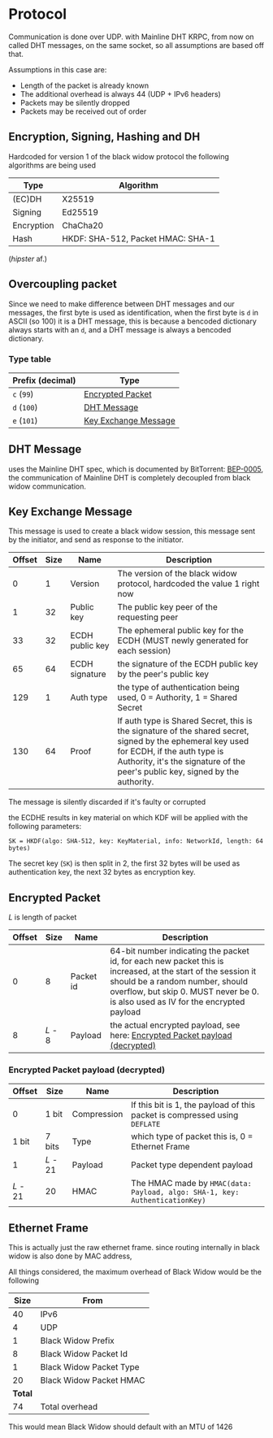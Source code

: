 # Protocol

Communication is done over UDP. with Mainline DHT KRPC, from now on called DHT messages, on the same socket, so all assumptions are based off that.

Assumptions in this case are:

* Length of the packet is already known
* The additional overhead is always 44 (UDP + IPv6 headers)
* Packets may be silently dropped
* Packets may be received out of order

## Encryption, Signing, Hashing and DH

Hardcoded for version 1 of the black widow protocol the following algorithms are being used

| Type | Algorithm |
| --- | --- |
| (EC)DH | X25519 |
| Signing | Ed25519 |
| Encryption | ChaCha20 |
| Hash | HKDF: SHA-512, Packet HMAC: SHA-1 |

(*hipster* af.)

## Overcoupling packet

Since we need to make difference between DHT messages and our messages, the first byte is used as identification, when the first byte is `d` in ASCII (so 100) it is a DHT message, this is because a bencoded dictionary always starts with an `d`, and a DHT message is always a bencoded dictionary.

### Type table

Prefix (decimal) | Type
--- | ---
`c` (`99`) | [Encrypted Packet](#encrypted-packet)
`d` (`100`) | [DHT Message](#dht-message)
`e` (`101`) | [Key Exchange Message](#key-exchange-message)

## DHT Message

uses the Mainline DHT spec, which is documented by BitTorrent: [BEP-0005](http://bittorrent.org/beps/bep_0005.html), the communication of Mainline DHT is completely decoupled from black widow communication.

## Key Exchange Message

This message is used to create a black widow session, this message sent by the initiator, and send as response to the initiator.

| Offset | Size | Name | Description     |
| ------ | ---- | ---- | --------------- |
| 0      | 1    | Version | The version of the black widow protocol, hardcoded the value 1 right now |
| 1 | 32 | Public key | The public key peer of the requesting peer |
| 33 | 32 |  ECDH public key | The ephemeral public key for the ECDH (MUST newly generated for each session) |
| 65 | 64 | ECDH signature | the signature of the ECDH public key by the peer's public key |
| 129 | 1 | Auth type | the type of authentication being used, 0 = Authority, 1 = Shared Secret |
| 130 | 64 | Proof | If auth type is Shared Secret, this is the signature of the shared secret, signed by the ephemeral key used for ECDH, if the auth type is Authority, it's the signature of the peer's public key, signed by the authority.

The message is silently discarded if it's faulty or corrupted

the ECDHE results in key material on which KDF will be applied with the following parameters:

```
SK = HKDF(algo: SHA-512, key: KeyMaterial, info: NetworkId, length: 64 bytes)
```

The secret key (`SK`) is then split in 2, the first 32 bytes will be used as authentication key, the next 32 bytes as encryption key.

## Encrypted Packet

*L* is length of packet

Offset | Size | Name | Description
---    | ---  | ---  | ---
0 | 8 | Packet id | 64-bit number indicating the packet id, for each new packet this is increased, at the start of the session it should be a random number, should overflow, but skip 0. MUST never be 0. is also used as IV for the encrypted payload
8 | *L* - 8 | Payload | the actual encrypted payload, see here: [Encrypted Packet payload (decrypted)](#encrypted-packet-payload--decrypted-)

### Encrypted Packet payload (decrypted)

Offset | Size | Name | Description
--- | --- | --- | ---
0 | 1 bit | Compression | If this bit is 1, the payload of this packet is compressed using `DEFLATE`
1 bit | 7 bits | Type | which type of packet this is, 0 = Ethernet Frame
1 | *L* - 21 | Payload | Packet type dependent payload
*L* - 21 | 20 | HMAC | The HMAC made by `HMAC(data: Payload, algo: SHA-1, key: AuthenticationKey)`  

## Ethernet Frame

This is actually just the raw ethernet frame. since routing internally in black widow is also done by MAC address,

All things considered, the maximum overhead of Black Widow would be the following

Size | From
--- | ---
40 | IPv6
4 | UDP 
1 | Black Widow Prefix
8 | Black Widow Packet Id
1 | Black Widow Packet Type
20 | Black Widow Packet HMAC
**Total** |
74 | Total overhead
  
This would mean Black Widow should default with an MTU of 1426 
